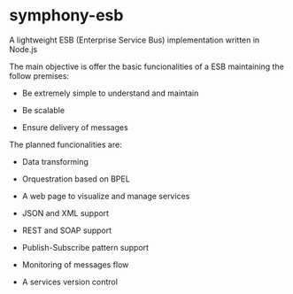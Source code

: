 # symphony-esb
A lightweight ESB (Enterprise Service Bus) implementation written in Node.js

The main objective is offer the basic funcionalities of a ESB maintaining the follow premises:

- Be extremely simple to understand and maintain

- Be scalable

- Ensure delivery of messages

The planned funcionalities are:

- Data transforming

- Orquestration based on BPEL

- A web page to visualize and manage services

- JSON and XML support

- REST and SOAP support

- Publish-Subscribe pattern support

- Monitoring of messages flow 

- A services version control

